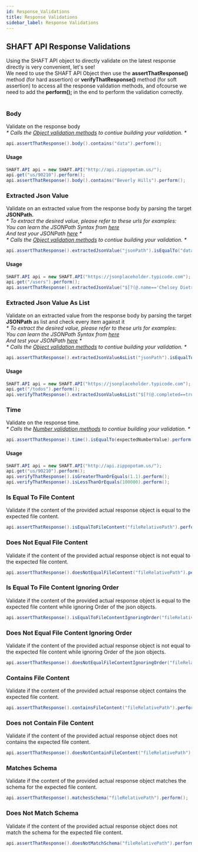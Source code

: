 ```yaml
---
id: Response_Validations
title: Response Validations
sidebar_label: Response Validations
---
```


## SHAFT API Response Validations
Using the SHAFT API object to directly validate on the latest response directly is very convenient, let's see! <br/>
We need to use the SHAFT API Object then use the **assertThatResponse()** method (for hard assertion) or **verifyThatResponse()** method (for soft assertion) to access all the response validation methods, and ofcourse we need to add the **perform();** in the end to perform the validation correctly. <br/><br/>

### Body
Validate on the response body <br />
_* Calls the [Object validation methods](https://shafthq.github.io/SHAFT_Engine_Docusaurus/docs/Keywords/Validations/Objects) to contiue building your validation. *_

```java
api.assertThatResponse().body().contains("data").perform();
```
#### Usage
```java
SHAFT.API api = new SHAFT.API("http://api.zippopotam.us/");
api.get("us/90210").perform();
api.assertThatResponse().body().contains("Beverly Hills").perform();
```

### Extracted Json Value
Validate on an extracted value from the response body by parsing the target **JSONPath.** <br />
_* To extract the desired value, please refer to these urls for examples: <br /> 
You can learn the JSONPath Syntax from [here](https://support.smartbear.com/alertsite/docs/monitors/api/endpoint/jsonpath.html) <br />
And test your JSONPath [here](http://jsonpath.com/) *_  <br />
_* Calls the [Object validation methods](https://shafthq.github.io/SHAFT_Engine_Docusaurus/docs/Keywords/Validations/Objects) to contiue building your validation. *_

```java
api.assertThatResponse().extractedJsonValue("jsonPath").isEqualTo("data").perform();
```
#### Usage
```java
SHAFT.API api = new SHAFT.API("https://jsonplaceholder.typicode.com");
api.get("/users").perform();
api.assertThatResponse().extractedJsonValue("$[?(@.name=='Chelsey Dietrich')].id").isEqualTo("5").perform();
```

### Extracted Json Value As List
Validate on an extracted value from the response body by parsing the target **JSONPath** as list and check every item against it <br />
_* To extract the desired value, please refer to these urls for examples: <br /> 
You can learn the JSONPath Syntax from [here](https://support.smartbear.com/alertsite/docs/monitors/api/endpoint/jsonpath.html) <br />
And test your JSONPath [here](http://jsonpath.com/) *_  <br />
_* Calls the [Object validation methods](https://shafthq.github.io/SHAFT_Engine_Docusaurus/docs/Keywords/Validations/Objects) to contiue building your validation. *_

```java
api.assertThatResponse().extractedJsonValueAsList("jsonPath").isEqualTo("data").perform();
```
#### Usage
```java
SHAFT.API api = new SHAFT.API("https://jsonplaceholder.typicode.com");
api.get("/todos").perform();
api.verifyThatResponse().extractedJsonValueAsList("$[?(@.completed==true)].completed").isEqualTo("true").perform();
```

### Time
Validate on the response time. <br />
_* Calls the [Number validation methods](https://shafthq.github.io/SHAFT_Engine_Docusaurus/docs/Keywords/Validations/Nums) to contiue building your validation. *_

```java
api.assertThatResponse().time().isEqualTo(expectedNumberValue).perform();
```
#### Usage
```java
SHAFT.API api = new SHAFT.API("http://api.zippopotam.us/");
api.get("us/90210").perform();
api.verifyThatResponse().isGreaterThanOrEquals(1.1).perform();
api.verifyThatResponse().isLessThanOrEquals(100000).perform();
```

### Is Equal To File Content
Validate if the content of the provided actual response object is equal to the expected file content.
```java
api.assertThatResponse().isEqualToFileContent("fileRelativePath").perform();
```

### Does Not Equal File Content
Validate if the content of the provided actual response object is not equal to the expected file content.
```java
api.assertThatResponse().doesNotEqualFileContent("fileRelativePath").perform();
```

### Is Equal To File Content Ignoring Order
Validate if the content of the provided actual response object is equal to the expected file content while ignoring Order of the json objects.
```java
api.assertThatResponse().isEqualToFileContentIgnoringOrder("fileRelativePath").perform();
```

### Does Not Equal File Content Ignoring Order
Validate if the content of the provided actual response object is not equal to the expected file content while ignoring Order of the json objects.
```java
api.assertThatResponse().doesNotEqualFileContentIgnoringOrder("fileRelativePath").perform();
```

### Contains File Content
Validate if the content of the provided actual response object contains the expected file content.
```java
api.assertThatResponse().containsFileContent("fileRelativePath").perform();
```

### Does not Contain File Content
Validate if the content of the provided actual response object does not contains the expected file content.
```java
api.assertThatResponse().doesNotContainFileContent("fileRelativePath").perform();
```

### Matches Schema
Validate if the content of the provided actual response object matches the schema for the expected file content.
```java
api.assertThatResponse().matchesSchema("fileRelativePath").perform();
```

### Does Not Match Schema
Validate if the content of the provided actual response object does not match the schema for the expected file content.
```java
api.assertThatResponse().doesNotMatchSchema("fileRelativePath").perform();
```